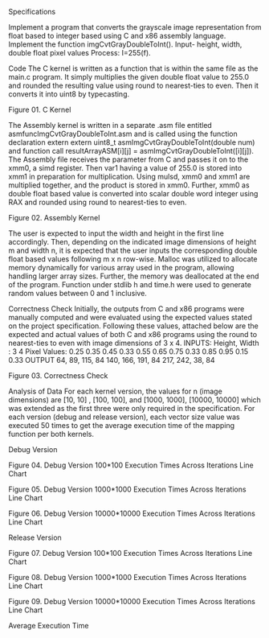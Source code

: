 Specifications

Implement a program that converts the grayscale image representation from float based to integer based using C and x86 assembly language. Implement the function imgCvtGrayDoubleToInt(). 
Input- height, width, double float pixel values
Process: I=255(f).

Code
The C kernel is written as a function that is within the same file as the main.c program. It simply multiplies the given double float value to 255.0 and rounded the resulting value using round to nearest-ties to even. Then it converts it into uint8 by typecasting. 


Figure 01. C Kernel

The Assembly kernel is written in a separate .asm file entitled asmfuncImgCvtGrayDoubleToInt.asm and is called using the function declaration extern extern uint8_t asmImgCvtGrayDoubleToInt(double num) and function call resultArrayASM[i][j] = asmImgCvtGrayDoubleToInt([i][j]).  The Assembly file receives the parameter from C and passes it on to the xmm0, a simd register. Then var1 having a value of 255.0 is stored into xmm1 in preparation for multiplication. Using mulsd, xmm0 and xmm1 are multiplied together, and the product is stored in xmm0. Further, xmm0 as double float based value is converted into scalar double word integer using RAX  and rounded using round to nearest-ties to even. 

Figure 02. Assembly Kernel

The user is expected to input the width and height in the first line accordingly. Then, depending on the indicated image dimensions of height m and width n, it is expected that the user inputs the corresponding double float based values following m x n row-wise. Malloc was utilized to allocate memory dynamically for various array used in the program, allowing handling larger array sizes. Further, the memory was deallocated at the end of the program. Function under stdlib h and time.h were used to generate random values between 0 and 1 inclusive. 

Correctness Check
Initially, the outputs from C and x86 programs were manually computed and were evaluated using the expected values stated on the project specification. Following these values, attached below are the expected and actual values of both C and x86 programs using the round to nearest-ties to even with image dimensions of 3 x 4. 
INPUTS:
Height, Width : 3 4
Pixel Values:
0.25 0.35 0.45 0.33
0.55 0.65 0.75 0.33
0.85 0.95 0.15 0.33
OUTPUT
64, 89, 115, 84
140, 166, 191, 84
217, 242, 38, 84


Figure 03. Correctness Check


Analysis of Data
For each kernel version, the values for n (image dimensions) are [10, 10] , [100, 100], and [1000, 1000], [10000, 10000] which was extended as the first three were only required in the specification. For each version (debug and release version), each vector size value was executed 50 times to get the average execution time of the mapping function per both kernels. 

Debug Version

Figure 04. Debug Version 100*100 Execution Times Across Iterations Line Chart

Figure 05. Debug Version 1000*1000 Execution Times Across Iterations Line Chart

Figure 06. Debug Version 10000*10000 Execution Times Across Iterations Line Chart

Release Version

Figure 07. Debug Version 100*100 Execution Times Across Iterations Line Chart

Figure 08. Debug Version 1000*1000 Execution Times Across Iterations Line Chart

Figure 09. Debug Version 10000*10000 Execution Times Across Iterations Line Chart

Average Execution Time






